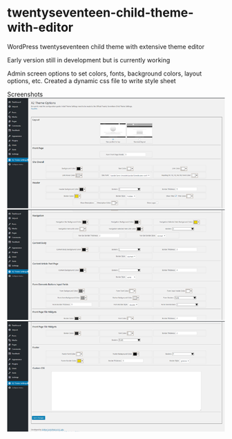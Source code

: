 # twentyseventeen-child-theme-with-editor
WordPress twentyseventeen child theme with extensive theme editor

Early version still in development but is currently working

Admin screen options to set colors, fonts, background colors, layout options, etc.
Created a dynamic css file to write style sheet

Screenshots
![alt text](https://raw.githubusercontent.com/MrRedBeard/twentyseventeen-child-theme-with-editor/master/screenshots/1.png)
![alt text](https://raw.githubusercontent.com/MrRedBeard/twentyseventeen-child-theme-with-editor/master/screenshots/2.png)
![alt text](https://raw.githubusercontent.com/MrRedBeard/twentyseventeen-child-theme-with-editor/master/screenshots/3.png)
